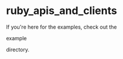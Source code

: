 ruby_apis_and_clients
=====================

If you're here for the examples, check out the 

  example

directory. 